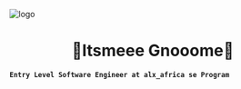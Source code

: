 ![logo](https://images-wixmp-ed30a86b8c4ca887773594c2.wixmp.com/f/7d8d412e-af59-4469-a798-ed3b2bedde06/demcfch-81ee397c-1fe4-4942-8bb3-179935738000.gif?token=eyJ0eXAiOiJKV1QiLCJhbGciOiJIUzI1NiJ9.eyJzdWIiOiJ1cm46YXBwOjdlMGQxODg5ODIyNjQzNzNhNWYwZDQxNWVhMGQyNmUwIiwiaXNzIjoidXJuOmFwcDo3ZTBkMTg4OTgyMjY0MzczYTVmMGQ0MTVlYTBkMjZlMCIsIm9iaiI6W1t7InBhdGgiOiJcL2ZcLzdkOGQ0MTJlLWFmNTktNDQ2OS1hNzk4LWVkM2IyYmVkZGUwNlwvZGVtY2ZjaC04MWVlMzk3Yy0xZmU0LTQ5NDItOGJiMy0xNzk5MzU3MzgwMDAuZ2lmIn1dXSwiYXVkIjpbInVybjpzZXJ2aWNlOmZpbGUuZG93bmxvYWQiXX0.8SNrA-8L-IUS4kbMesmzkhVXqB4Hz2pebaT4E3YnNic)
<h1 align="center">🍥Itsmeee Gnooome🍥</h1>

**`Entry Level Software Engineer at alx_africa se Program`**
